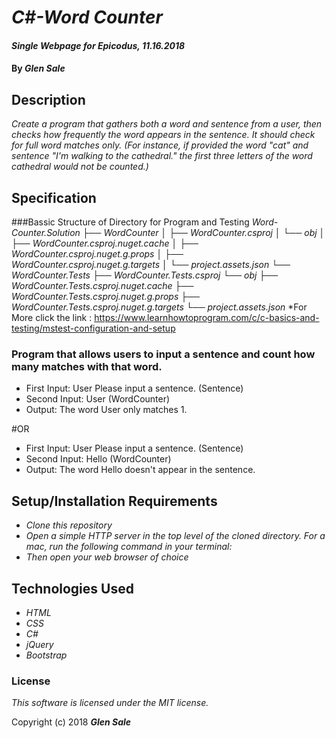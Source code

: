 # _C#-Word Counter_

#### _Single Webpage for Epicodus, 11.16.2018_

#### By _**Glen Sale**_

## Description

_Create a program that gathers both a word and sentence from a user, then checks how frequently the word appears in the sentence. It should check for full word matches only. (For instance, if provided the word "cat" and sentence "I'm walking to the cathedral." the first three letters of the word cathedral would not be counted.)_


## Specification
###Bassic Structure of Directory for Program and Testing
_Word-Counter.Solution
├── WordCounter
│   ├── WordCounter.csproj
│   └── obj
│       ├── WordCounter.csproj.nuget.cache
│       ├── WordCounter.csproj.nuget.g.props
│       ├── WordCounter.csproj.nuget.g.targets
│       └── project.assets.json
└── WordCounter.Tests
    ├── WordCounter.Tests.csproj
    └── obj
        ├── WordCounter.Tests.csproj.nuget.cache
        ├── WordCounter.Tests.csproj.nuget.g.props
        ├── WordCounter.Tests.csproj.nuget.g.targets
        └── project.assets.json_
*For More click the link : https://www.learnhowtoprogram.com/c/c-basics-and-testing/mstest-configuration-and-setup        

### Program that allows users to input a sentence and count how many matches with that word.
* First Input: User Please input a sentence. (Sentence)
* Second Input: User (WordCounter)
* Output: The word User only matches 1.

#OR

* First Input: User Please input a sentence. (Sentence)
* Second Input: Hello (WordCounter)
* Output: The word Hello doesn't appear in the sentence.



## Setup/Installation Requirements

* _Clone this repository_
* _Open a simple HTTP server in the top level of the cloned directory. For a mac, run the following command in your terminal:_   
* _Then open your web browser of choice_

## Technologies Used

* _HTML_
* _CSS_
* _C#_
* _jQuery_
* _Bootstrap_

### License

*This software is licensed under the MIT license.*

Copyright (c) 2018 **_Glen Sale_**
